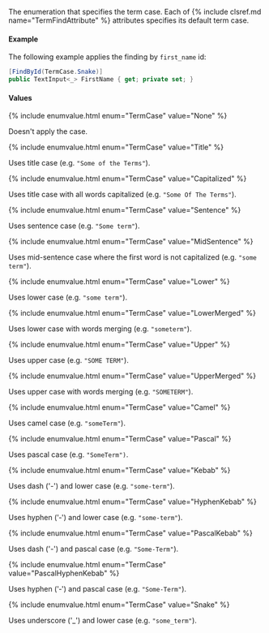 The enumeration that specifies the term case. Each of {% include clsref.md name="TermFindAttribute" %} attributes specifies its default term case.

#### Example

The following example applies the finding by `first_name` id:

```cs
[FindById(TermCase.Snake)]
public TextInput<_> FirstName { get; private set; }
```

#### Values

{% include enumvalue.html enum="TermCase" value="None" %}

Doesn't apply the case.

{% include enumvalue.html enum="TermCase" value="Title" %}

Uses title case (e.g. `"Some of the Terms"`).

{% include enumvalue.html enum="TermCase" value="Capitalized" %}

Uses title case with all words capitalized (e.g. `"Some Of The Terms"`).

{% include enumvalue.html enum="TermCase" value="Sentence" %}

Uses sentence case (e.g. `"Some term"`).

{% include enumvalue.html enum="TermCase" value="MidSentence" %}

Uses mid-sentence case where the first word is not capitalized (e.g. `"some term"`).

{% include enumvalue.html enum="TermCase" value="Lower" %}

Uses lower case (e.g. `"some term"`).

{% include enumvalue.html enum="TermCase" value="LowerMerged" %}

Uses lower case with words merging (e.g. `"someterm"`).

{% include enumvalue.html enum="TermCase" value="Upper" %}

Uses upper case (e.g. `"SOME TERM"`).

{% include enumvalue.html enum="TermCase" value="UpperMerged" %}

Uses upper case with words merging (e.g. `"SOMETERM"`).

{% include enumvalue.html enum="TermCase" value="Camel" %}

Uses camel case (e.g. `"someTerm"`).

{% include enumvalue.html enum="TermCase" value="Pascal" %}

Uses pascal case (e.g. `"SomeTerm")`.

{% include enumvalue.html enum="TermCase" value="Kebab" %}

Uses dash ('-') and lower case (e.g. `"some-term"`).

{% include enumvalue.html enum="TermCase" value="HyphenKebab" %}

Uses hyphen ('‐') and lower case (e.g. `"some‐term"`).

{% include enumvalue.html enum="TermCase" value="PascalKebab" %}

Uses dash ('-') and pascal case (e.g. `"Some-Term"`).

{% include enumvalue.html enum="TermCase" value="PascalHyphenKebab" %}

Uses hyphen ('‐') and pascal case (e.g. `"Some‐Term"`).

{% include enumvalue.html enum="TermCase" value="Snake" %}

Uses underscore ('_') and lower case (e.g. `"some_term"`).